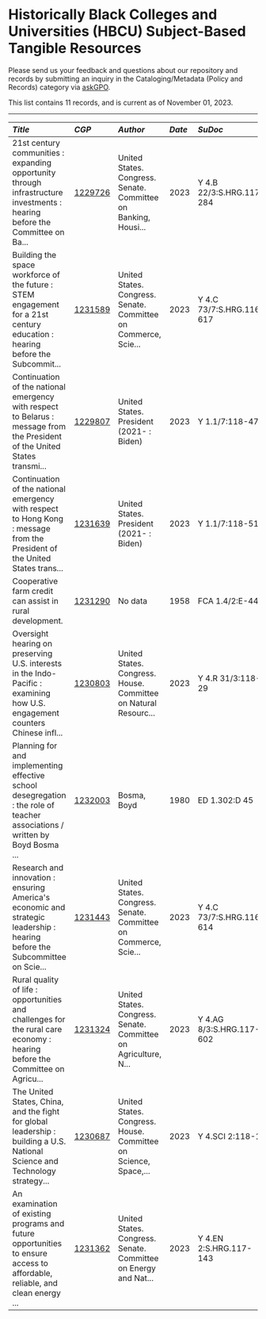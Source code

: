 
# Historically Black Colleges and Universities (HBCU) Subject-Based Tangible Resources

Please send us your feedback and questions about our repository and records by submitting an inquiry in the Cataloging/Metadata (Policy and Records) category via [askGPO](https://ask.gpo.gov/s/).

This list contains 11 records, and is current as of November 01, 2023.

----
| *Title* | *CGP* | *Author* | *Date* | *SuDoc* | *Format*
:-----------------|:-----------------|:-----------------|:-----------------|:-----------------|:-----------------
| 21st century communities : expanding opportunity through infrastructure investments : hearing before the Committee on Ba... | [1229726](https://catalog.gpo.gov/F/?func=direct&doc_number=1229726&local_base=GPO01PUB) | United States. Congress. Senate. Committee on Banking, Housi... | 2023 | Y 4.B 22/3:S.HRG.117-284 | Print |
| Building the space workforce of the future : STEM engagement for a 21st century education : hearing before the Subcommit... | [1231589](https://catalog.gpo.gov/F/?func=direct&doc_number=1231589&local_base=GPO01PUB) | United States. Congress. Senate. Committee on Commerce, Scie... | 2023 | Y 4.C 73/7:S.HRG.116-617 | Print |
| Continuation of the national emergency with respect to Belarus : message from the President of the United States transmi... | [1229807](https://catalog.gpo.gov/F/?func=direct&doc_number=1229807&local_base=GPO01PUB) | United States. President (2021- : Biden) | 2023 | Y 1.1/7:118-47 | Print |
| Continuation of the national emergency with respect to Hong Kong : message from the President of the United States trans... | [1231639](https://catalog.gpo.gov/F/?func=direct&doc_number=1231639&local_base=GPO01PUB) | United States. President (2021- : Biden) | 2023 | Y 1.1/7:118-51 | Print |
| Cooperative farm credit can assist in rural development. | [1231290](https://catalog.gpo.gov/F/?func=direct&doc_number=1231290&local_base=GPO01PUB) | No data | 1958 | FCA 1.4/2:E-44 | Print |
| Oversight hearing on preserving U.S. interests in the Indo-Pacific : examining how U.S. engagement counters Chinese infl... | [1230803](https://catalog.gpo.gov/F/?func=direct&doc_number=1230803&local_base=GPO01PUB) | United States. Congress. House. Committee on Natural Resourc... | 2023 | Y 4.R 31/3:118-29 | Print |
| Planning for and implementing effective school desegregation : the role of teacher associations / written by Boyd Bosma ... | [1232003](https://catalog.gpo.gov/F/?func=direct&doc_number=1232003&local_base=GPO01PUB) | Bosma, Boyd | 1980 | ED 1.302:D 45 | Print |
| Research and innovation : ensuring America's economic and strategic leadership : hearing before the Subcommittee on Scie... | [1231443](https://catalog.gpo.gov/F/?func=direct&doc_number=1231443&local_base=GPO01PUB) | United States. Congress. Senate. Committee on Commerce, Scie... | 2023 | Y 4.C 73/7:S.HRG.116-614 | Print |
| Rural quality of life : opportunities and challenges for the rural care economy : hearing before the Committee on Agricu... | [1231324](https://catalog.gpo.gov/F/?func=direct&doc_number=1231324&local_base=GPO01PUB) | United States. Congress. Senate. Committee on Agriculture, N... | 2023 | Y 4.AG 8/3:S.HRG.117-602 | Print |
| The United States, China, and the fight for global leadership : building a U.S. National Science and Technology strategy... | [1230687](https://catalog.gpo.gov/F/?func=direct&doc_number=1230687&local_base=GPO01PUB) | United States. Congress. House. Committee on Science, Space,... | 2023 | Y 4.SCI 2:118-1 | Print |
| An examination of existing programs and future opportunities to ensure access to affordable, reliable, and clean energy ... | [1231362](https://catalog.gpo.gov/F/?func=direct&doc_number=1231362&local_base=GPO01PUB) | United States. Congress. Senate. Committee on Energy and Nat... | 2023 | Y 4.EN 2:S.HRG.117-143 | Print |
